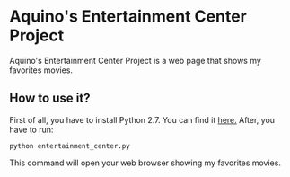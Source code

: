 # Aquino's Entertainment Center Project
Aquino's Entertainment Center Project is a web page that shows my favorites movies.

## How to use it?

First of all, you have to install Python 2.7. You can find it [here.](https://www.python.org/downloads/)
After, you have to run:
```
python entertainment_center.py
```
This command will open your web browser showing my favorites movies.
